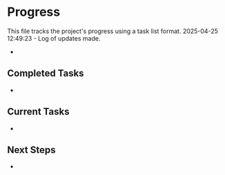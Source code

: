 # Progress

This file tracks the project's progress using a task list format.
2025-04-25 12:49:23 - Log of updates made.

*

## Completed Tasks

*   

## Current Tasks

*   

## Next Steps

*